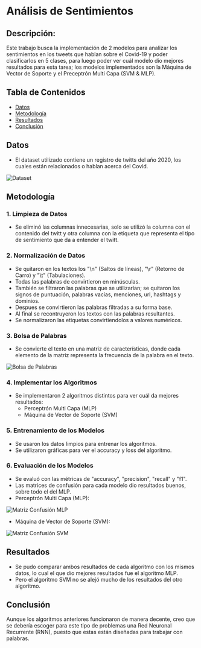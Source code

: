 # Análisis de Sentimientos

## Descripción:
Este trabajo busca la implementación de 2 modelos para analizar los sentimientos en los tweets que hablan sobre el Covid-19 y poder clasificarlos en 5 clases, para luego poder ver cuál modelo dio mejores resultados para esta tarea; los modelos implementados son la Máquina de Vector de Soporte y el Preceptrón Multi Capa (SVM &amp; MLP).


## Tabla de Contenidos 
- [Datos](#datos)
- [Metodología](#metodología)
- [Resultados](#resultados)
- [Conclusión](#conclusión)

## Datos 
- El dataset utilizado contiene un registro de twitts del año 2020, los cuales están relacionados o hablan acerca del Covid.

![Dataset](Imágenes/Dataset.png)

## Metodología 

### 1. Limpieza de Datos 
- Se eliminó las columnas innecesarias, solo se utilizó la columna con el contenido del twitt y otra columna con la etiqueta que representa el tipo de sentimiento que da a entender el twitt.

### 2. Normalización de Datos 
- Se quitaron en los textos los "\n" (Saltos de líneas), "\r" (Retorno de Carro) y "\t" (Tabulaciones).
- Todas las palabras de convirtieron en minúsculas.
- También se filtraron las palabras que se utilizarían; se quitaron los signos de puntuación, palabras vacías, menciones, url, hashtags y dominios.
- Despues se convirtieron las palabras filtradas a su forma base.
- Al final se recontruyeron los textos con las palabras resultantes.
- Se normalizaron las etiquetas convirtiendolos a valores numéricos.

### 3. Bolsa de Palabras 
- Se convierte el texto en una matriz de características, donde cada elemento de la matriz representa la frecuencia de la palabra en el texto.
 
![Bolsa de Palabras](Imágenes/Bolsa_Palabras.png)

### 4. Implementar los Algoritmos
- Se implementaron 2 algoritmos distintos para ver cuál da mejores resultados:
  - Perceptrón Multi Capa (MLP)
  - Máquina de Vector de Soporte (SVM)

### 5. Entrenamiento de los Modelos 
- Se usaron los datos limpios para entrenar los algoritmos.
- Se utilizaron gráficas para ver el accuracy y loss del algoritmo.

### 6. Evaluación de los Modelos
- Se evaluó con las métricas de "accuracy", "precision", "recall" y "f1".
- Las matrices de confusión para cada modelo dio resultados buenos, sobre todo el del MLP.
- Perceptrón Multi Capa (MLP):

![Matriz Confusión MLP](Imágenes/Matriz_MLP.png)

- Máquina de Vector de Soporte (SVM):

![Matriz Confusión SVM](Imágenes/Matriz_SVM.png)

## Resultados 
- Se pudo comparar ambos resultados de cada algoritmo con los mismos datos, lo cual el que dio mejores resultados fue el algoritmo MLP.
- Pero el algoritmo SVM no se alejó mucho de los resultados del otro algoritmo.

## Conclusión
Aunque los algoritmos anteriores funcionaron de manera decente, creo que se debería escoger para este tipo de problemas una Red Neuronal Recurrente (RNN), puesto que estas están diseñadas para trabajar con palabras.
